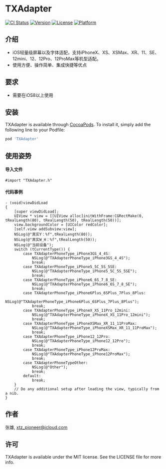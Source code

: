 # TXAdapter

[![CI Status](https://img.shields.io/travis/张雄/TXAdapter.svg?style=flat)](https://travis-ci.org/张雄/TXAdapter)
[![Version](https://img.shields.io/cocoapods/v/TXAdapter.svg?style=flat)](https://cocoapods.org/pods/TXAdapter)
[![License](https://img.shields.io/cocoapods/l/TXAdapter.svg?style=flat)](https://cocoapods.org/pods/TXAdapter)
[![Platform](https://img.shields.io/cocoapods/p/TXAdapter.svg?style=flat)](https://cocoapods.org/pods/TXAdapter)

## 介绍

* iOS轻量级屏幕以及字体适配，支持iPhoneX、XS、XSMax、XR、11、SE、12mini、12、12Pro、12ProMax等机型适配。
* 使用方便、操作简单、集成快捷等优点

## 要求
* 需要在iOS8以上使用
## 安装

TXAdapter is available through [CocoaPods](https://cocoapods.org). To install
it, simply add the following line to your Podfile:

```ruby
pod 'TXAdapter'
```
## 使用姿势
#### 导入文件
```objc
#import "TXAdapter.h"
```
#### 代码事例
```objc
- (void)viewDidLoad
{
    [super viewDidLoad];
    UIView * view = [[UIView alloc]initWithFrame:CGRectMake(0, tRealLength(80), tRealLength(50), tRealLength(50))];
    view.backgroundColor = [UIColor redColor];
    [self.view addSubview:view];
    NSLog(@"真实Y：%f",tRealLength(80));
    NSLog(@"真实W_H：%f",tRealLength(50));
    NSLog(@"当前设备");
    switch (tCurrentType()) {
        case TXAdapterPhoneType_iPhone3GS_4_4S:
            NSLog(@"TXAdapterPhoneType_iPhone3GS_4_4S");
            break;
        case TXAdapterPhoneType_iPhone5_5C_5S_5SE:
            NSLog(@"TXAdapterPhoneType_iPhone5_5C_5S_5SE");
            break;
        case TXAdapterPhoneType_iPhone6_6S_7_8_SE:
            NSLog(@"TXAdapterPhoneType_iPhone6_6S_7_8_SE");
            break;
        case TXAdapterPhoneType_iPhone6Plus_6SPlus_7Plus_8Plus:
            NSLog(@"TXAdapterPhoneType_iPhone6Plus_6SPlus_7Plus_8Plus");
            break;
        case TXAdapterPhoneType_iPhoneX_XS_11Pro_12mini:
            NSLog(@"TXAdapterPhoneType_iPhoneX_XS_11Pro_12mini");
            break;
        case TXAdapterPhoneType_iPhoneXSMax_XR_11_11ProMax:
            NSLog(@"TXAdapterPhoneType_iPhoneXSMax_XR_11_11ProMax");
            break;
        case TXAdapterPhoneType_iPhone12_12Pro:
            NSLog(@"TXAdapterPhoneType_iPhone12_12Pro");
            break;
        case TXAdapterPhoneType_iPhone12ProMax:
            NSLog(@"TXAdapterPhoneType_iPhone12ProMax");
            break;
        case TXAdapterPhoneTypeOther:
            NSLog(@"Other");
            break;
        default:
            break;
    }
    // Do any additional setup after loading the view, typically from a nib.
}
```

## 作者

张雄, xtz_pioneer@icloud.com

## 许可

TXAdapter is available under the MIT license. See the LICENSE file for more info.
